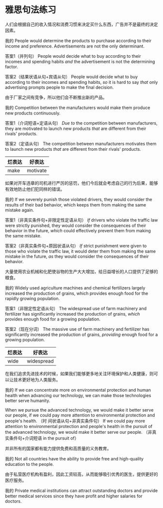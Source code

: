 # 雅思句法练习

人们会根据自己的收入情况和消费习惯来决定买什么东西，广告并不是最终的决定因素。

我的
People would determine the products to purchase according to their income and preference. Advertisements are not the only determinant.

答案1（并列句）
People would decide what to buy according to their incomes and spending habits *and* the advertisement is not the determining factor.

答案2（结果状语从句+宾语从句）
People would decide what to buy according to their incomes and spending habits, *so* it is hard to say *that* only advertising prompts people to make the final decision. 


由于厂家之间有竞争，所以他们会不断推出新的产品。

我的
Competition between the manufacturers would make them produce new products continuously.

答案1（介词短语+定语从句）
*Due to* the competition between manufacturers, they are motivated to launch new 
products *that* are different from their rivals' products.

答案2（定语从句）
The competition between manufacturers motivates them to launch new products *that* are different from their rivals' products.

烂表达|好表达
-|-
make|motivate

如果对开车违章的司机进行严厉的惩罚，他们今后就会考虑自己的行为后果，能够有效地防止他们犯同样的错误。

我的
If we severely punish those violated drivers, they would consider the results of their bad behavior, which keeps them from making the same mistake again.

答案1（非真实条件句+非限定性定语从句）
*If* drivers who violate the traffic law were strictly punished, they would consider the consequences of their behavior in the future, *which* could effectively prevent them from making the same mistake.

答案2（非真实条件句+原因状语从句）
*If* strict punishment were given to those who violate the traffic law, it would deter them from making the same mistake in the future, *as* they would consider the consequences of their behavior.

大量使用农业机械和化肥使谷物的生产大大增加，给日益增长的人口提供了足够的粮食。

我的
Widely used agriculture machines and chemical fertilizers largely increased the production of grains, which provides enough food for the rapidly growing population.

答案1（非限定性定语从句）
The widespread use of farm machinery and fertilizer has significantly increased the production of grains, *which* provides enough food for a growing population.

答案2（现在分词）
The massive use of farm machinery and fertilizer has significantly increased the production of grains, *providing* enough food for a growing population.

烂表达|好表达
-|-
wide|widespread

在我们追求先进技术的时候，如果我们能够更多地关注环境保护和人类健康，则可以让技术更好地为人类服务。

我的
If we can concentrate more on environmental protection and human health when advancing our technology, we can make those technologies better serve humanity.

When we pursue the advanced technology, we would make it better serve our people, 
if we could pay more attention to environmental protection and people's health. （时
间状语从句+非真实条件句）
If we could pay more attention to environmental protection and people's health in the 
pursuit of the advanced technology, we would make it better serve our people. （非真
实条件句+介词短语 in the pursuit of）

并非所有的国家都有能力提供免费和高质量的义务教育。

我的
Not all countries have the ability to provide free and high-quality education to the people.

由于私营医疗机构有盈利，因此工资较高，从而能够吸引优秀的医生，提供更好的医疗服务。

我的
Private medical institutions can attract outstanding doctors and provide better medical services since they have profit and higher salaries for doctors.